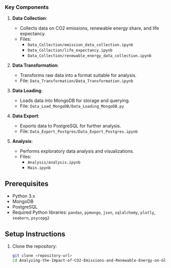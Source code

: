 
### Key Components

1. **Data Collection**:
   - Collects data on CO2 emissions, renewable energy share, and life expectancy.
   - Files: 
     - `Data_Collection/emission_data_collection.ipynb`
     - `Data_Collection/life_expectancy.ipynb`
     - `Data_Collection/renewable_energy_data_collection.ipynb`

2. **Data Transformation**:
   - Transforms raw data into a format suitable for analysis.
   - File: `Data_Transformation/Data_Transformation.ipynb`

3. **Data Loading**:
   - Loads data into MongoDB for storage and querying.
   - File: `Data_Load_MongoDB/Data_Loading_MongoDB.py`

4. **Data Export**:
   - Exports data to PostgreSQL for further analysis.
   - File: `Data_Export_Postgres/Data_Export_Postgres.ipynb`

5. **Analysis**:
   - Performs exploratory data analysis and visualizations.
   - Files:
     - `Analysis/analysis.ipynb`
     - `Main.ipynb`

## Prerequisites

- Python 3.x
- MongoDB
- PostgreSQL
- Required Python libraries: `pandas`, `pymongo`, `json`, `sqlalchemy`, `plotly`, `seaborn`, `psycopg2`

## Setup Instructions

1. Clone the repository:
   ```bash
   git clone <repository-url>
   cd Analyzing-the-Impact-of-CO2-Emissions-and-Renewable-Energy-on-Global-Life-Expectancy
